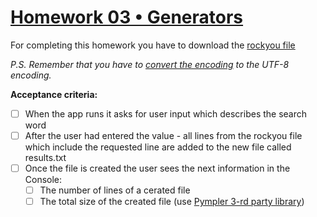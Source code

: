 ﻿# [Homework 03 • Generators](https://lms.ithillel.ua/groups/63c0179f2482232c29371552/homeworks/642f1f70ec43e654f6a9fe89)

For completing this homework you have to download the [rockyou file](https://www.google.com/url?sa=t&rct=j&q=&esrc=s&source=web&cd=&cad=rja&uact=8&ved=2ahUKEwisgfT2-ZT4AhVJxIsKHR9wB4IQFnoECAgQAQ&url=https%3A%2F%2Fgithub.com%2Fbrannondorsey%2Fnaive-hashcat%2Freleases%2Fdownload%2Fdata%2Frockyou.txt&usg=AOvVaw3snAERl1mU6Ccr4WFEazBd)

*P.S. Remember that you have to [convert the encoding](https://www.freeformatter.com/convert-file-encoding.html) to the UTF-8 encoding.* 

**Acceptance criteria:**

- [ ] When the app runs it asks for user input which describes the search word
- [ ] After the user had entered the value - all lines from the rockyou file which include the requested line are added to the new file called results.txt
- [ ] Once the file is created the user sees the next information in the Console:
    - [ ] The number of lines of a cerated file
    - [ ] The total size of the created file (use [Pympler 3-rd party library](https://pympler.readthedocs.io/en/latest/#usage-examples))